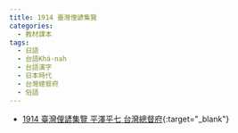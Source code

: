 ```yaml
---
title: 1914 臺灣俚諺集覽
categories: 
  - 教材課本
tags:
  - 日語
  - 台語Khá-nah
  - 台語漢字
  - 日本時代
  - 台灣總督府
  - 俗語
---
```


- [1914 臺灣俚諺集覽 平澤平七 台灣總督府](https://kiek.taigi.info/1914TaioanLiGamChipLam/){:target="_blank"}
